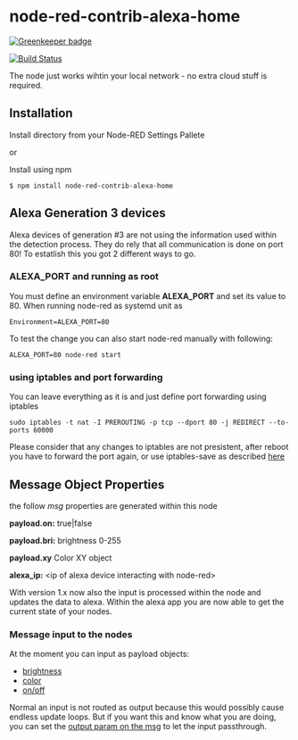 # node-red-contrib-alexa-home

[![Greenkeeper badge](https://badges.greenkeeper.io/mabunixda/node-red-contrib-alexa-home.svg)](https://greenkeeper.io/)

[![Build Status](https://travis-ci.org/mabunixda/node-red-contrib-alexa-home.svg?branch=master)](https://travis-ci.org/mabunixda/node-red-contrib-alexa-home)

The node just works wihtin your local network - no extra cloud stuff is required.

## Installation
Install directory from your Node-RED Settings Pallete

or

Install using npm

    $ npm install node-red-contrib-alexa-home

## Alexa Generation 3 devices 

Alexa devices of generation #3 are not using the information used within the detection process.
They do rely that all communication is done on port 80! To estatlish this you got 2 different ways to go.

### ALEXA_PORT and running as root

You must define an environment variable **ALEXA_PORT** and set its value to 80. When running node-red as systemd unit as 

`
Environment=ALEXA_PORT=80
`

To test the change you can also start node-red manually with following:

`
ALEXA_PORT=80 node-red start
`

### using iptables and port forwarding

You can leave everything as it is and just define port forwarding using iptables

`
sudo iptables -t nat -I PREROUTING -p tcp --dport 80 -j REDIRECT --to-ports 60000
`

Please consider that any changes to iptables are not presistent, after reboot you have to forward the port again, or use iptables-save as described [here](https://www.poftut.com/how-to-save-and-restore-iptables-rules-permanently-in-ubuntu-centos-fedora-debian-kali-mint/)

## Message Object Properties
the follow *msg* properties are generated within this node

**payload.on:** true|false

**payload.bri:** brightness 0-255

**payload.xy** Color XY object

**alexa_ip:** \<ip of alexa device interacting with node-red\>

With version 1.x now also the input is processed within the node and updates the data to alexa. Within the alexa app you are now able to get the current state of your nodes.


### Message input to the nodes

At the moment you can input as payload objects:
* [brightness](https://github.com/mabunixda/node-red-contrib-alexa-home/blob/master/alexa/alexa-home.js#L85)
* [color](https://github.com/mabunixda/node-red-contrib-alexa-home/blob/master/alexa/alexa-home.js#L79)
* [on/off](https://github.com/mabunixda/node-red-contrib-alexa-home/blob/master/alexa/alexa-home.js#L95)

Normal an input is not routed as output because this would possibly cause endless update loops. But if you want this and know what you are doing, you can set the [output param on the msg](https://github.com/mabunixda/node-red-contrib-alexa-home/blob/master/alexa/alexa-home.js#L133) to let the input passthrough.
